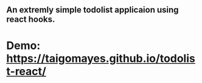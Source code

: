 ## An extremly simple todolist applicaion using react hooks.

# Demo: https://taigomayes.github.io/todolist-react/